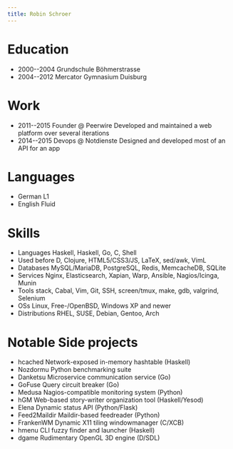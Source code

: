 ```yaml
---
title: Robin Schroer
---
```


# Education

- 2000--2004 Grundschule Böhmerstrasse
- 2004--2012 Mercator Gymnasium Duisburg

# Work

- 2011--2015 Founder @ Peerwire
             Developed and maintained a web platform over several iterations
- 2014--2015 Devops @ Notdienste
             Designed and developed most of an API for an app

# Languages

- German L1
- English Fluid

# Skills

- Languages Haskell, Haskell, Go, C, Shell
- Used before D, Clojure, HTML5/CSS3/JS, LaTeX, sed/awk, VimL
- Databases MySQL/MariaDB, PostgreSQL, Redis, MemcacheDB, SQLite
- Services Nginx, Elasticsearch, Xapian, Warp, Ansible, Nagios/Icinga, Munin
- Tools stack, Cabal, Vim, Git, SSH, screen/tmux, make, gdb, valgrind, Selenium
- OSs Linux, Free-/OpenBSD, Windows XP and newer
- Distributions RHEL, SUSE, Debian, Gentoo, Arch

# Notable Side projects

- hcached Network-exposed in-memory hashtable (Haskell)
- Nozdormu Python benchmarking suite
- Danketsu Microservice communication service (Go)
- GoFuse Query circuit breaker (Go)
- Medusa Nagios-compatible monitoring system (Python)
- hGM Web-based story-writer organization tool (Haskell/Yesod)
- Elena Dynamic status API (Python/Flask)
- Feed2Maildir Maildir-based feedreader (Python)
- FrankenWM Dynamic X11 tiling windowmanager (C/XCB)
- hmenu CLI fuzzy finder and launcher (Haskell)
- dgame Rudimentary OpenGL 3D engine (D/SDL)
